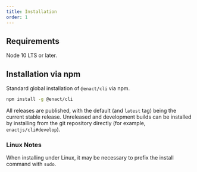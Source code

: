 ```yaml
---
title: Installation
order: 1
---
```

## Requirements

Node 10 LTS or later.

## Installation via npm

Standard global installation of `@enact/cli` via npm.
```bash
npm install -g @enact/cli
```

All releases are published, with the default (and `latest` tag) being the current stable release. Unreleased and development builds can be installed by installing from the git repository directly (for example, `enactjs/cli#develop`).

### Linux Notes

When installing under Linux, it may be necessary to prefix the install command with `sudo`.
